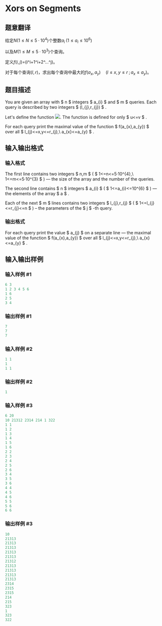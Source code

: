 # Xors on Segments

## 题意翻译

给定$N(1≤N≤5·10^4)$个整数$a_i\;(1≤a_i≤10^6)$

以及$M(1≤M≤5·10^3)$个查询。

定义$f(i,j)$=(i^i+1^i+2^...^j)。

对于每个查询$(l,r)$，求出每个查询中最大的$f(a_x,a_y)\quad (l≤x,y≤r\;;a_x≤a_y)$。

## 题目描述

You are given an array with $ n $ integers $ a_{i} $ and $ m $ queries. Each query is described by two integers $ (l_{j},r_{j}) $ .

Let's define the function ![](https://cdn.luogu.com.cn/upload/vjudge_pic/CF620F/f18ed64d02d5b1c443dfe0810af3982715620dfd.png). The function is defined for only $ u<=v $ .

For each query print the maximal value of the function $ f(a_{x},a_{y}) $ over all $ l_{j}<=x,y<=r_{j},\ a_{x}<=a_{y} $ .

## 输入输出格式

### 输入格式

The first line contains two integers $ n,m $ ( $ 1<=n<=5·10^{4},\ 1<=m<=5·10^{3} $ ) — the size of the array and the number of the queries.

The second line contains $ n $ integers $ a_{i} $ ( $ 1<=a_{i}<=10^{6} $ ) — the elements of the array $ a $ .

Each of the next $ m $ lines contains two integers $ l_{j},r_{j} $ ( $ 1<=l_{j}<=r_{j}<=n $ ) – the parameters of the $ j $ -th query.

### 输出格式

For each query print the value $ a_{j} $ on a separate line — the maximal value of the function $ f(a_{x},a_{y}) $ over all $ l_{j}<=x,y<=r_{j},\ a_{x}<=a_{y} $ .

## 输入输出样例

### 输入样例 #1

```cpp
6 3
1 2 3 4 5 6
1 6
2 5
3 4

```
### 输出样例 #1

```cpp
7
7
7

```
### 输入样例 #2

```cpp
1 1
1
1 1

```
### 输出样例 #2

```cpp
1

```
### 输入样例 #3

```cpp
6 20
10 21312 2314 214 1 322
1 1
1 2
1 3
1 4
1 5
1 6
2 2
2 3
2 4
2 5
2 6
3 4
3 5
3 6
4 4
4 5
4 6
5 5
5 6
6 6

```
### 输出样例 #3

```cpp
10
21313
21313
21313
21313
21313
21312
21313
21313
21313
21313
2314
2315
2315
214
215
323
1
323
322

```
